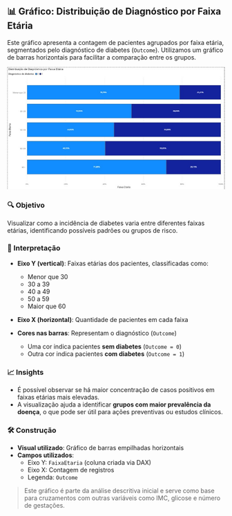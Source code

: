 ## 📊 Gráfico: Distribuição de Diagnóstico por Faixa Etária

Este gráfico apresenta a contagem de pacientes agrupados por faixa etária, segmentados pelo diagnóstico de diabetes (`Outcome`). Utilizamos um gráfico de barras horizontais para facilitar a comparação entre os grupos.

![Gráfico de Diabetes](../assets/grafico1.jpg)

### 🔍 Objetivo

Visualizar como a incidência de diabetes varia entre diferentes faixas etárias, identificando possíveis padrões ou grupos de risco.

### 🧠 Interpretação

- **Eixo Y (vertical)**: Faixas etárias dos pacientes, classificadas como:
  - Menor que 30
  - 30 a 39
  - 40 a 49
  - 50 a 59
  - Maior que 60

- **Eixo X (horizontal)**: Quantidade de pacientes em cada faixa

- **Cores nas barras**: Representam o diagnóstico (`Outcome`)
  - Uma cor indica pacientes **sem diabetes** (`Outcome = 0`)
  - Outra cor indica pacientes **com diabetes** (`Outcome = 1`)

### 📈 Insights

- É possível observar se há maior concentração de casos positivos em faixas etárias mais elevadas.
- A visualização ajuda a identificar **grupos com maior prevalência da doença**, o que pode ser útil para ações preventivas ou estudos clínicos.

### 🛠️ Construção

- **Visual utilizado**: Gráfico de barras empilhadas horizontais
- **Campos utilizados**:
  - Eixo Y: `FaixaEtaria` (coluna criada via DAX)
  - Eixo X: Contagem de registros
  - Legenda: `Outcome`

> Este gráfico é parte da análise descritiva inicial e serve como base para cruzamentos com outras variáveis como IMC, glicose e número de gestações.
